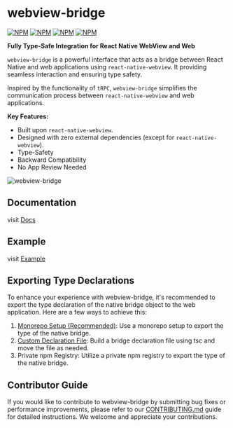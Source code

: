 # webview-bridge

[![NPM](https://img.shields.io/npm/v/%40webview-bridge%2Freact-native/latest?label=%40webview-bridge%2Freact-native)](https://www.npmjs.com/package/@webview-bridge/react-native)
[![NPM](https://img.shields.io/npm/v/%40webview-bridge%2Fweb/latest?label=%40webview-bridge%2Fweb)](https://www.npmjs.com/package/@webview-bridge/web)
[![NPM](https://img.shields.io/npm/v/%40webview-bridge%2Freact/latest?label=%40webview-bridge%2Freact)](https://www.npmjs.com/package/@webview-bridge/react)
[![NPM](https://img.shields.io/npm/v/%40webview-bridge%2Fvue/latest?label=%40webview-bridge%2Fvue)](https://www.npmjs.com/package/@webview-bridge/vue)

**Fully Type-Safe Integration for React Native WebView and Web**

`webview-bridge` is a powerful interface that acts as a bridge between React Native and web applications using `react-native-webview`. It providing seamless interaction and ensuring type safety.

Inspired by the functionality of `tRPC`, `webview-bridge` simplifies the communication process between `react-native-webview` and web applications.

**Key Features:**

- Built upon `react-native-webview`.
- Designed with zero external dependencies (except for `react-native-webview`).
- Type-Safety
- Backward Compatibility
- No App Review Needed

![webview-bridge](https://github.com/gronxb/webview-bridge/assets/41789633/a93e6439-f410-42ac-bc4b-b8f32213a537)

## Documentation

visit [Docs](https://gronxb.github.io/webview-bridge)

## Example

visit [Example](https://github.com/gronxb/webview-bridge/tree/main/example)

## Exporting Type Declarations

To enhance your experience with webview-bridge, it's recommended to export the type declaration of the native bridge object to the web application. Here are a few ways to achieve this:

1. [Monorepo Setup (Recommended)](https://gronxb.github.io/webview-bridge/exporting-type-declarations/monorepo): Use a monorepo setup to export the type of the native bridge.
2. [Custom Declaration File](https://gronxb.github.io/webview-bridge/exporting-type-declarations/custom-declaration-file): Build a bridge declaration file using tsc and move the file as needed.
3. Private npm Registry: Utilize a private npm registry to export the type of the native bridge.

## Contributor Guide

If you would like to contribute to webview-bridge by submitting bug fixes or performance improvements, please refer to our [CONTRIBUTING.md](https://github.com/gronxb/webview-bridge/blob/main/CONTRIBUTING.md) guide for detailed instructions. We welcome and appreciate your contributions.
